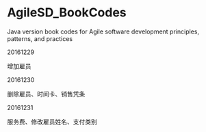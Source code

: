 # AgileSD_BookCodes
Java version book codes for Agile software development principles, patterns, and practices

20161229
<p>增加雇员</p>

20161230
<p>删除雇员、时间卡、销售凭条 </p>

20161231
<p>服务费、修改雇员姓名、支付类别</p>